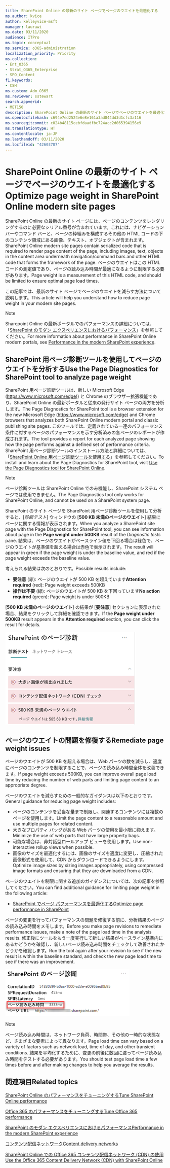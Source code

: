 ```yaml
---
title: SharePoint Online の最新のサイト ページでページのウエイトを最適化する
ms.author: kvice
author: kelleyvice-msft
manager: laurawi
ms.date: 03/11/2020
audience: ITPro
ms.topic: conceptual
ms.service: o365-administration
localization_priority: Priority
ms.collection:
- Ent_O365
- Strat_O365_Enterprise
- SPO_Content
f1.keywords:
- CSH
ms.custom: Adm_O365
ms.reviewer: sstewart
search.appverid:
- MET150
description: SharePoint Online の最新のサイト ページでページのウエイトを最適化する方法について説明します。
ms.openlocfilehash: c694e7ed2524e6e8e161a3ad844dd3d1cfc3a116
ms.sourcegitcommit: c024b48115cebfdaadfbc724acc2d065394156e9
ms.translationtype: HT
ms.contentlocale: ja-JP
ms.lasthandoff: 03/11/2020
ms.locfileid: "42603787"
---
```

# <a name="optimize-page-weight-in-sharepoint-online-modern-site-pages"></a><span data-ttu-id="be002-103">SharePoint Online の最新のサイト ページでページのウエイトを最適化する</span><span class="sxs-lookup"><span data-stu-id="be002-103">Optimize page weight in SharePoint Online modern site pages</span></span>

<span data-ttu-id="be002-104">SharePoint Online の最新のサイト ページには、ページのコンテンツをレンダリングするのに必要なシリアル番号が含まれています。これには、ナビゲーション バーやコマンド バーと、ページの枠組みを構成するその他の HTML コードの下のコンテンツ領域にある画像、テキスト、オブジェクトが含まれます。</span><span class="sxs-lookup"><span data-stu-id="be002-104">SharePoint Online modern site pages contain serialized code that is required to render page content of the page, including images, text, objects in the content area underneath navigation/command bars and other HTML code that forms the framework of the page.</span></span> <span data-ttu-id="be002-105">ページのウエイトはこの HTML コードの測定値であり、ページの読み込み時間が最適になるように制限する必要があります。</span><span class="sxs-lookup"><span data-stu-id="be002-105">Page weight is a measurement of this HTML code, and should be limited to ensure optimal page load times.</span></span>

<span data-ttu-id="be002-106">この記事では、最新のサイト ページでページのウエイトを減らす方法について説明します。</span><span class="sxs-lookup"><span data-stu-id="be002-106">This article will help you understand how to reduce page weight in your modern site pages.</span></span>

>[!NOTE]
><span data-ttu-id="be002-107">Sharepoint Online の最新ポータルでのパフォーマンスの詳細については、「[SharePoint のモダン エクスペリエンスにおけるパフォーマンス](https://docs.microsoft.com/sharepoint/modern-experience-performance)」を参照してください。</span><span class="sxs-lookup"><span data-stu-id="be002-107">For more information about performance in SharePoint Online modern portals, see [Performance in the modern SharePoint experience](https://docs.microsoft.com/sharepoint/modern-experience-performance).</span></span>

## <a name="use-the-page-diagnostics-for-sharepoint-tool-to-analyze-page-weight"></a><span data-ttu-id="be002-108">SharePoint 用ページ診断ツールを使用してページのウエイトを分析する</span><span class="sxs-lookup"><span data-stu-id="be002-108">Use the Page Diagnostics for SharePoint tool to analyze page weight</span></span>

<span data-ttu-id="be002-109">SharePoint 用ページ診断ツールは、新しい Microsoft Edge (https://www.microsoft.com/edge)) と Chrome のブラウザー拡張機能であり、SharePoint Online の最新ポータルと従来の発行サイト ページの両方を分析します。</span><span class="sxs-lookup"><span data-stu-id="be002-109">The Page Diagnostics for SharePoint tool is a browser extension for the new Microsoft Edge (https://www.microsoft.com/edge) and Chrome browsers that analyzes both SharePoint Online modern portal and classic publishing site pages.</span></span> <span data-ttu-id="be002-110">このツールでは、定義されている一連のパフォーマンス条件に対するページのパフォーマンスを示す分析済みの各ページのレポートが作成されます。</span><span class="sxs-lookup"><span data-stu-id="be002-110">The tool provides a report for each analyzed page showing how the page performs against a defined set of performance criteria.</span></span> <span data-ttu-id="be002-111">SharePoint 用ページ診断ツールのインストール方法と詳細については、「[SharePoint Online 用ページ診断ツールを使用する](page-diagnostics-for-spo.md)」を参照してください。</span><span class="sxs-lookup"><span data-stu-id="be002-111">To install and learn about the Page Diagnostics for SharePoint tool, visit [Use the Page Diagnostics tool for SharePoint Online](page-diagnostics-for-spo.md).</span></span>

>[!NOTE]
><span data-ttu-id="be002-112">ページ診断ツールは SharePoint Online でのみ機能し、SharePoint システム ページでは使用できません。</span><span class="sxs-lookup"><span data-stu-id="be002-112">The Page Diagnostics tool only works for SharePoint Online, and cannot be used on a SharePoint system page.</span></span>

<span data-ttu-id="be002-113">SharePoint のサイト ページを SharePoint 用ページ診断ツールを使用して分析すると、[_診断テスト_] ウィンドウの [**500 KB 未満のページのウエイト**] 結果にページに関する情報が表示されます。</span><span class="sxs-lookup"><span data-stu-id="be002-113">When you analyze a SharePoint site page with the Page Diagnostics for SharePoint tool, you can see information about page in the **Page weight under 500KB** result of the _Diagnostic tests_ pane.</span></span> <span data-ttu-id="be002-114">結果は、ページのウエイトがベースライン値を下回る場合は緑色で、ページのウエイトが基準値を超える場合は赤色で表示されます。</span><span class="sxs-lookup"><span data-stu-id="be002-114">The result will appear in green if the page weight is under the baseline value, and red if the page weight exceeds the baseline value.</span></span>

<span data-ttu-id="be002-115">考えられる結果は次のとおりです。</span><span class="sxs-lookup"><span data-stu-id="be002-115">Possible results include:</span></span>

- <span data-ttu-id="be002-116">**要注意** (赤): ページのウエイトが 500 KB を超えています</span><span class="sxs-lookup"><span data-stu-id="be002-116">**Attention required** (red): Page weight exceeds 500KB</span></span>
- <span data-ttu-id="be002-117">**操作は不要** (緑): ページのウエイトが 500 KB を下回っています</span><span class="sxs-lookup"><span data-stu-id="be002-117">**No action required** (green): Page weight is under 500KB</span></span>

<span data-ttu-id="be002-118">[**500 KB 未満のページのウエイト**] の結果が [**要注意**] セクションに表示された場合、結果をクリックして詳細を確認できます。</span><span class="sxs-lookup"><span data-stu-id="be002-118">If the **Page weight under 500KB** result appears in the **Attention required** section, you can click the result for details.</span></span>

![SharePoint 結果への要求](media/modern-portal-optimization/pagediag-page-weight.png)

## <a name="remediate-page-weight-issues"></a><span data-ttu-id="be002-120">ページのウエイトの問題を修復する</span><span class="sxs-lookup"><span data-stu-id="be002-120">Remediate page weight issues</span></span>

<span data-ttu-id="be002-121">ページのウエイトが 500 KB を超える場合は、Web パーツの数を減らし、適度にページのコンテンツを制限することで、ページの読み込み時間全体を改善できます。</span><span class="sxs-lookup"><span data-stu-id="be002-121">If page weight exceeds 500KB, you can improve overall page load time by reducing the number of web parts and limiting page content to an appropriate degree.</span></span>

<span data-ttu-id="be002-122">ページのウエイトを減らすための一般的なガイダンスは以下のとおりです。</span><span class="sxs-lookup"><span data-stu-id="be002-122">General guidance for reducing page weight includes:</span></span>

- <span data-ttu-id="be002-123">ページのコンテンツを妥当な量まで制限し、関連するコンテンツには複数のページを使用します。</span><span class="sxs-lookup"><span data-stu-id="be002-123">Limit the page content to a reasonable amount and use multiple pages for related content.</span></span>
- <span data-ttu-id="be002-124">大きなプロパティ バッグがある Web パーツの使用を最小限に抑えます。</span><span class="sxs-lookup"><span data-stu-id="be002-124">Minimize the use of web parts that have large property bags.</span></span>
- <span data-ttu-id="be002-125">可能な場合は、非対話型ロールアップ ビューを使用します。</span><span class="sxs-lookup"><span data-stu-id="be002-125">Use non-interactive rollup views when possible.</span></span>
- <span data-ttu-id="be002-126">画像のサイズを最適化するには、画像のサイズを適度に変更し、圧縮された画像形式を使用して、CDN からダウンロードできるようにします。</span><span class="sxs-lookup"><span data-stu-id="be002-126">Optimize image sizes by sizing images appropriately, using compressed image formats and ensuring that they are downloaded from a CDN.</span></span>

<span data-ttu-id="be002-127">ページのウエイトを制限に関する追加のガイダンスについては、次の記事を参照してください。</span><span class="sxs-lookup"><span data-stu-id="be002-127">You can find additional guidance for limiting page weight in the following article:</span></span>

- [<span data-ttu-id="be002-128">SharePoint でページ パフォーマンスを最適化する</span><span class="sxs-lookup"><span data-stu-id="be002-128">Optimize page performance in SharePoint</span></span>](https://docs.microsoft.com/sharepoint/dev/general-development/optimize-page-performance-in-sharepoint)

<span data-ttu-id="be002-129">ページの変更を行ってパフォーマンスの問題を修復する前に、分析結果のページの読み込み時間をメモします。</span><span class="sxs-lookup"><span data-stu-id="be002-129">Before you make page revisions to remediate performance issues, make a note of the page load time in the analysis results.</span></span> <span data-ttu-id="be002-130">修正後にツールをもう一度実行して新しい結果がベースライン基準内にあるかどうかを確認し、新しいページ読み込み時間をチェックして改善されたかどうかを確認します。</span><span class="sxs-lookup"><span data-stu-id="be002-130">Run the tool again after your revision to see if the new result is within the baseline standard, and check the new page load time to see if there was an improvement.</span></span>

![ページ読み込み時間の結果](media/modern-portal-optimization/pagediag-page-load-time.png)

>[!NOTE]
><span data-ttu-id="be002-132">ページ読み込み時間は、ネットワーク負荷、時間帯、その他の一時的な状態など、さまざまな要素によって異なります。</span><span class="sxs-lookup"><span data-stu-id="be002-132">Page load time can vary based on a variety of factors such as network load, time of day, and other transient conditions.</span></span> <span data-ttu-id="be002-133">結果を平均化するために、変更の前後に数回に渡ってページ読み込み時間をテストする必要があります。</span><span class="sxs-lookup"><span data-stu-id="be002-133">You should test page load time a few times before and after making changes to help you average the results.</span></span>

## <a name="related-topics"></a><span data-ttu-id="be002-134">関連項目</span><span class="sxs-lookup"><span data-stu-id="be002-134">Related topics</span></span>

[<span data-ttu-id="be002-135">SharePoint Online のパフォーマンスをチューニングする</span><span class="sxs-lookup"><span data-stu-id="be002-135">Tune SharePoint Online performance</span></span>](tune-sharepoint-online-performance.md)

[<span data-ttu-id="be002-136">Office 365 のパフォーマンスをチューニングする</span><span class="sxs-lookup"><span data-stu-id="be002-136">Tune Office 365 performance</span></span>](tune-office-365-performance.md)

[<span data-ttu-id="be002-137">SharePoint のモダン エクスペリエンスにおけるパフォーマンス</span><span class="sxs-lookup"><span data-stu-id="be002-137">Performance in the modern SharePoint experience</span></span>](https://docs.microsoft.com/sharepoint/modern-experience-performance)

[<span data-ttu-id="be002-138">コンテンツ配信ネットワーク</span><span class="sxs-lookup"><span data-stu-id="be002-138">Content delivery networks</span></span>](content-delivery-networks.md)

[<span data-ttu-id="be002-139">SharePoint Online での Office 365 コンテンツ配信ネットワーク (CDN) の使用</span><span class="sxs-lookup"><span data-stu-id="be002-139">Use the Office 365 Content Delivery Network (CDN) with SharePoint Online</span></span>](use-office-365-cdn-with-spo.md)
